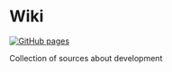 # Wiki

[![GitHub pages](https://github.com/sergiivelykodnyi/wiki/actions/workflows/gh-pages.yml/badge.svg)](https://github.com/sergiivelykodnyi/wiki/actions/workflows/gh-pages.yml)

Collection of sources about development
